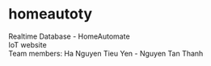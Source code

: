 # homeautoty
Realtime Database - HomeAutomate <br/>
IoT website <br/>
Team members: Ha Nguyen Tieu Yen - Nguyen Tan Thanh 
